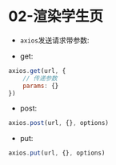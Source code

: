 # 02-渲染学生页

- `axios`发送请求带参数:

- get:

```javascript
axios.get(url, {
    // 传递参数
    params: {}
})
```

- post:

```javascript
axios.post(url, {}, options)
```

- put:

```javascript
axios.put(url, {}, options)
```